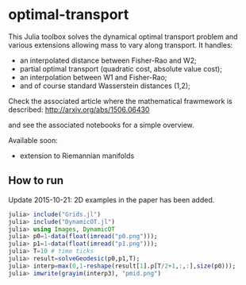 # optimal-transport
This Julia toolbox solves the dynamical optimal transport problem and various extensions allowing mass to vary along transport. It handles:
- an interpolated distance between Fisher-Rao and W2;
- partial optimal transport (quadratic cost, absolute value cost);
- an interpolation between W1 and Fisher-Rao;
- and of course standard Wasserstein distances (1,2);

Check the associated article where the mathematical frawmework is described:
http://arxiv.org/abs/1506.06430

and see the associated notebooks for a simple overview.

Available soon:
- extension to Riemannian manifolds

## How to run
Update 2015-10-21: 2D examples in the paper has been added. 
```julia
julia> include("Grids.jl")
julia> include("DynamicOT.jl")
julia> using Images, DynamicOT
julia> p0=1-data(float(imread("p0.png")));
julia> p1=1-data(float(imread("p1.png")));
julia> T=10 # time ticks
julia> result=solveGeodesic(p0,p1,T);
julia> interp=max(0,1-reshape(result[1].ρ[T/2+1,:,:],size(p0)));
julia> imwrite(grayim(interp3), "pmid.png")
```
